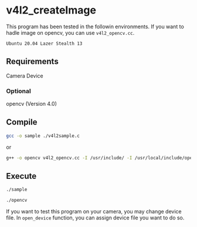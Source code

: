 # v4l2_createImage
This program has been tested in the followin environments.
If you want to hadle image on opencv, you can use `v4l2_opencv.cc`.

```
Ubuntu 20.04 Lazer Stealth 13
```

## Requirements
Camera Device
### Optional
opencv (Version 4.0)

## Compile
```bash
gcc -o sample ./v4l2sample.c
```

or

```bash
g++ -o opencv v4l2_opencv.cc -I /usr/include/ -I /usr/local/include/opencv4/ -lopencv_core -lopencv_highgui -lopencv_videoio -lopencv_imgproc -lopencv_imgcodecs
```

## Execute
```bash
./sample

./opencv
```

If you want to test this program on your camera, you may change device file.
In `open_device` function, you can assign device file you want to do so.